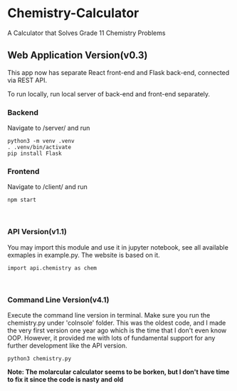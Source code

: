 # Chemistry-Calculator

A Calculator that Solves Grade 11 Chemistry Problems

## Web Application Version(v0.3)

This app now has separate React front-end and Flask back-end, connected via REST API.

To run locally, run local server of back-end and front-end separately.

### Backend
Navigate to /server/ and run
```shell
python3 -m venv .venv
. .venv/bin/activate
pip install Flask
```

### Frontend
Navigate to /client/ and run
```shell
npm start
```

<br>

### API Version(v1.1)

You may import this module and use it in jupyter notebook, see all available exmaples in example.py. The website is based on it.

```python3
import api.chemistry as chem
```
<br>

### Command Line Version(v4.1)

Execute the command line version in terminal. Make sure you run the chemistry.py under 'colnsole' folder. This was the oldest code, and I made the very first version one year ago which is the time that I don't even know OOP. However, it provided me with lots of fundamental support for any further development like the API version.

```shell
python3 chemistry.py
```

**Note: The molarcular calculator seems to be borken, but I don't have time to fix it since the code is nasty and old**
